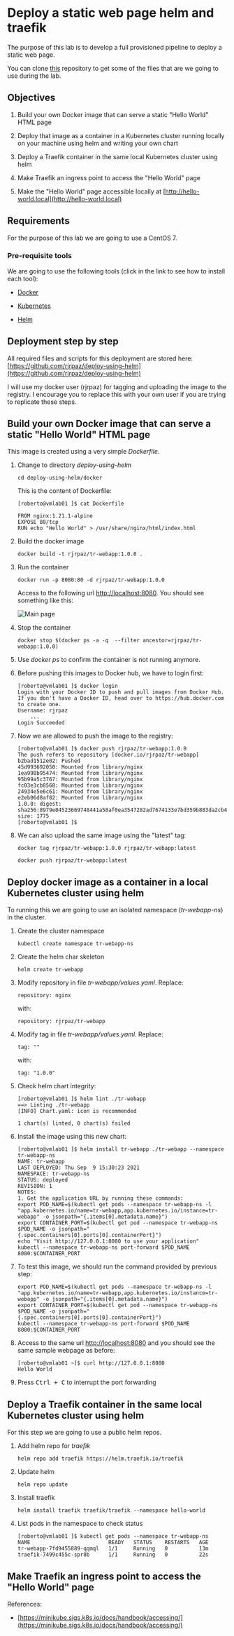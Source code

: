 # Deploy a static web page helm and traefik

The purpose of this lab is to develop a full provisioned pipeline to deploy a static web page.

You can clone [this](https://github.com/rjrpaz/deploy-using-helm) repository to get some of the files that are we going to use during the lab.

## Objectives

1. Build your own Docker image that can serve a static "Hello World" HTML page

1. Deploy that image as a container in a Kubernetes cluster running locally on your machine using helm and writing your own chart

1. Deploy a Traefik container in the same local Kubernetes cluster using helm

1. Make Traefik an ingress point to access the "Hello World" page

1. Make the "Hello World" page accessible locally at [http://hello-world.local](http://hello-world.local)

## Requirements

For the purpose of this lab we are going to use a CentOS 7.

### Pre-requisite tools

We are going to use the following tools (click in the link to see how to install each tool):

- [Docker](./Docker.md)

- [Kubernetes](./Kubernetes.md)

- [Helm](./Helm.md)

## Deployment step by step

All required files and scripts for this deployment are stored here: [https://github.com/rjrpaz/deploy-using-helm](https://github.com/rjrpaz/deploy-using-helm)

I will use my docker user (rjrpaz) for tagging and uploading the image to the registry. I encourage you to replace this with your own user if you are trying to replicate these steps.

## Build your own Docker image that can serve a static "Hello World" HTML page

This image is created using a very simple *Dockerfile*.

1. Change to directory *deploy-using-helm*

    ```console
    cd deploy-using-helm/docker
    ```

    This is the content of Dockerfile:

    ```console
    [roberto@vmlab01 ]$ cat Dockerfile

    FROM nginx:1.21.1-alpine
    EXPOSE 80/tcp
    RUN echo "Hello World" > /usr/share/nginx/html/index.html
    ```

1. Build the docker image

    ```console
    docker build -t rjrpaz/tr-webapp:1.0.0 .
    ```

1. Run the container

    ```console
    docker run -p 8080:80 -d rjrpaz/tr-webapp:1.0.0
    ```

    Access to the following url [http://localhost:8080](http://localhost:8080). You should see something like this:

    ![Main page](./images/Challenge-01.PNG)

1. Stop the container

    ```console
    docker stop $(docker ps -a -q  --filter ancestor=rjrpaz/tr-webapp:1.0.0)
    ```

1. Use *docker ps* to confirm the container is not running anymore.

1. Before pushing this images to Docker hub, we have to login first:

    ```console
    [roberto@vmlab01 ]$ docker login
    Login with your Docker ID to push and pull images from Docker Hub. If you don't have a Docker ID, head over to https://hub.docker.com to create one.
    Username: rjrpaz
        ...
    Login Succeeded
    ```

1. Now we are allowed to push the image to the registry:

    ```console
    [roberto@vmlab01 ]$ docker push rjrpaz/tr-webapp:1.0.0
    The push refers to repository [docker.io/rjrpaz/tr-webapp]
    b2bad1512e02: Pushed
    45d993692050: Mounted from library/nginx
    1ea998b95474: Mounted from library/nginx
    95b99a5c3767: Mounted from library/nginx
    fc03e3cb8568: Mounted from library/nginx
    24934e5e6c61: Mounted from library/nginx
    e2eb06d8af82: Mounted from library/nginx
    1.0.0: digest: sha256:8979e04523669748441a58af0ea3547282ad7674133e7bd359b883da2cb4a7d0 size: 1775
    [roberto@vmlab01 ]$
    ```

1. We can also upload the same image using the "latest" tag:

    ```console
    docker tag rjrpaz/tr-webapp:1.0.0 rjrpaz/tr-webapp:latest
    ```

    ```console
    docker push rjrpaz/tr-webapp:latest
    ```

## Deploy docker image as a container in a local Kubernetes cluster using helm

To running this we are going to use an isolated namespace (*tr-webapp-ns*) in the cluster.

1. Create the cluster namespace

    ```console
    kubectl create namespace tr-webapp-ns
    ```

1. Create the helm char skeleton

    ```console
    helm create tr-webapp
    ```

1. Modify repository in file *tr-webapp/values.yaml*. Replace:

    ```console
    repository: nginx
    ```

    with:

    ```console
    repository: rjrpaz/tr-webapp
    ```

1. Modify tag in file *tr-webapp/values.yaml*. Replace:

    ```console
    tag: ""
    ```

    with:

    ```console
    tag: "1.0.0"
    ```

1. Check helm chart integrity:

    ```console
    [roberto@vmlab01 ]$ helm lint ./tr-webapp
    ==> Linting ./tr-webapp
    [INFO] Chart.yaml: icon is recommended

    1 chart(s) linted, 0 chart(s) failed
    ```

1. Install the image using this new chart:

    ```console
    [roberto@vmlab01 ]$ helm install tr-webapp ./tr-webapp --namespace tr-webapp-ns
    NAME: tr-webapp
    LAST DEPLOYED: Thu Sep  9 15:30:23 2021
    NAMESPACE: tr-webapp-ns
    STATUS: deployed
    REVISION: 1
    NOTES:
    1. Get the application URL by running these commands:
    export POD_NAME=$(kubectl get pods --namespace tr-webapp-ns -l "app.kubernetes.io/name=tr-webapp,app.kubernetes.io/instance=tr-webapp" -o jsonpath="{.items[0].metadata.name}")
    export CONTAINER_PORT=$(kubectl get pod --namespace tr-webapp-ns $POD_NAME -o jsonpath="{.spec.containers[0].ports[0].containerPort}")
    echo "Visit http://127.0.0.1:8080 to use your application"
    kubectl --namespace tr-webapp-ns port-forward $POD_NAME 8080:$CONTAINER_PORT
    ```

1. To test this image, we should run the command provided by previous step:

    ```console
    export POD_NAME=$(kubectl get pods --namespace tr-webapp-ns -l "app.kubernetes.io/name=tr-webapp,app.kubernetes.io/instance=tr-webapp" -o jsonpath="{.items[0].metadata.name}")
    export CONTAINER_PORT=$(kubectl get pod --namespace tr-webapp-ns $POD_NAME -o jsonpath="{.spec.containers[0].ports[0].containerPort}")
    kubectl --namespace tr-webapp-ns port-forward $POD_NAME 8080:$CONTAINER_PORT
    ```

1. Access to the same url [http://localhost:8080](http://localhost:8080) and you should see the same sample webpage as before:

    ```console
    [roberto@vmlab01 ~]$ curl http://127.0.0.1:8080
    Hello World
    ```

1. Press <kbd>Ctrl + C</kbd> to interrupt the port forwarding

## Deploy a Traefik container in the same local Kubernetes cluster using helm

For this step we are going to use a public helm repos.

1. Add helm repo for *traefik*

    ```console
    helm repo add traefik https://helm.traefik.io/traefik
    ```

1. Update helm

    ```console
    helm repo update
    ```

1. Install traefik

    ```console
    helm install traefik traefik/traefik --namespace hello-world
    ```

1. List pods in the namespace to check status

    ```console
    [roberto@vmlab01 ]$ kubectl get pods --namespace tr-webapp-ns
    NAME                         READY   STATUS    RESTARTS   AGE
    tr-webapp-7fd9455889-qqmql   1/1     Running   0          13m
    traefik-7499c455c-spr8b      1/1     Running   0          22s
    ```

## Make Traefik an ingress point to access the "Hello World" page

References:

- [https://minikube.sigs.k8s.io/docs/handbook/accessing/](https://minikube.sigs.k8s.io/docs/handbook/accessing/)
